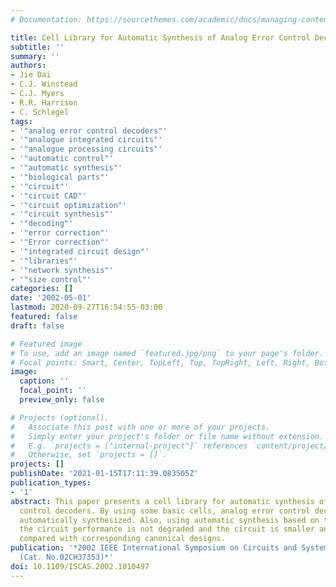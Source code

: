 ```yaml
---
# Documentation: https://sourcethemes.com/academic/docs/managing-content/

title: Cell Library for Automatic Synthesis of Analog Error Control Decoders
subtitle: ''
summary: ''
authors:
- Jie Dai
- C.J. Winstead
- C.J. Myers
- R.R. Harrison
- C. Schlegel
tags:
- '"analog error control decoders"'
- '"analogue integrated circuits"'
- '"analogue processing circuits"'
- '"automatic control"'
- '"automatic synthesis"'
- '"biological parts"'
- '"circuit"'
- '"circuit CAD"'
- '"circuit optimization"'
- '"circuit synthesis"'
- '"decoding"'
- '"error correction"'
- '"Error correction"'
- '"integrated circuit design"'
- '"libraries"'
- '"network synthesis"'
- '"size control"'
categories: []
date: '2002-05-01'
lastmod: 2020-09-27T16:54:55-03:00
featured: false
draft: false

# Featured image
# To use, add an image named `featured.jpg/png` to your page's folder.
# Focal points: Smart, Center, TopLeft, Top, TopRight, Left, Right, BottomLeft, Bottom, BottomRight.
image:
  caption: ''
  focal_point: ''
  preview_only: false

# Projects (optional).
#   Associate this post with one or more of your projects.
#   Simply enter your project's folder or file name without extension.
#   E.g. `projects = ["internal-project"]` references `content/project/deep-learning/index.md`.
#   Otherwise, set `projects = []`.
projects: []
publishDate: '2021-01-15T17:11:39.083505Z'
publication_types:
- '1'
abstract: This paper presents a cell library for automatic synthesis of analog error
  control decoders. By using some basic cells, analog error control decoders can be
  automatically synthesized. Also, using automatic synthesis based on this cell library,
  the circuit performance is not degraded and the circuit is smaller and lower power
  compared with corresponding canonical designs.
publication: '*2002 IEEE International Symposium on Circuits and Systems. Proceedings
  (Cat. No.02CH37353)*'
doi: 10.1109/ISCAS.2002.1010497
---
```

